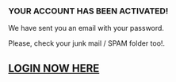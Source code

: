 ### YOUR ACCOUNT HAS BEEN ACTIVATED!

We have sent you an email with your password.

Please, check your junk mail / SPAM folder too!.

## <a href="https://queuemail.dev/qmadmin/">LOGIN NOW HERE</a> ##